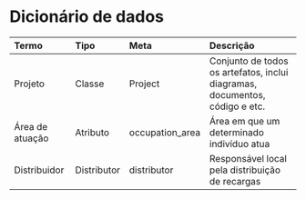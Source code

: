# Dicionário de dados 
| Termo | Tipo | Meta | Descrição |
|:---------------------------|:----------------------------------------------|:----------------------------------------------|:----------------------------------------------|
| Projeto | Classe | Project | Conjunto de todos os artefatos, inclui diagramas, documentos, código e etc.|
| Área de atuação | Atributo | occupation_area |Área em que um determinado indivíduo atua|
| Distribuidor | Distributor | distributor |Responsável local pela distribuição de recargas|